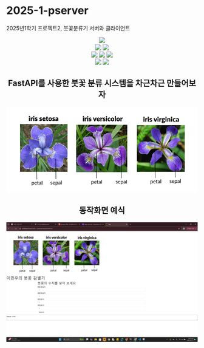 # 2025-1-pserver
2025년1학기 프로젝트2, 붓꽃분류기 서버와 클라이언트
<div align=center> 
  <img src="https://img.shields.io/badge/python-3776AB?style=for-the-badge&logo=python&logoColor=white"> 
  <br>
    <img src="https://img.shields.io/badge/FastAPI-005571?style=for-the-badge&logo=fastapi">
  <img src="https://img.shields.io/badge/fastify-%23000000.svg?style=for-the-badge&logo=fastify&logoColor=white">

  <br>
  
  <img src="https://img.shields.io/badge/html5-E34F26?style=for-the-badge&logo=html5&logoColor=white"> 
  <img src="https://img.shields.io/badge/css-1572B6?style=for-the-badge&logo=css3&logoColor=white"> 
  <img src="https://img.shields.io/badge/javascript-F7DF1E?style=for-the-badge&logo=javascript&logoColor=black"> 
<br>
 
 <img src="https://img.shields.io/badge/pycharm-143?style=for-the-badge&logo=pycharm&logoColor=black&color=black&labelColor=green">
 <img src="https://img.shields.io/badge/github-181717?style=for-the-badge&logo=github&logoColor=white">

## FastAPI를 사용한 붓꽃 분류 시스템을 차근차근 만들어보자

<img src = iris.webp>

## 동작화면 예식 ##
<img src = pserver_week3.png >
